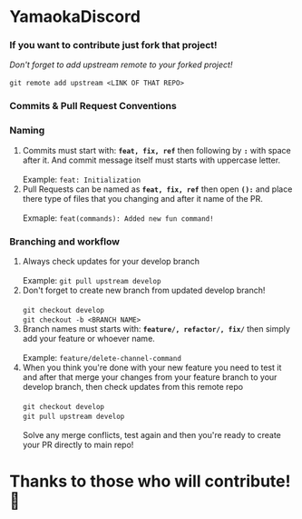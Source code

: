 # YamaokaDiscord

### **If you want to contribute just fork that project!**

*Don't forget to add upstream remote to your forked project!*<br><br>`git remote add upstream <LINK OF THAT REPO>`

### **Commits & Pull Request Conventions**

### Naming
1. Commits must start with: **`feat, fix, ref`** then following by **`:`** with space after it. And commit message itself must starts with uppercase letter.<br><br>Example: `feat: Initialization`
2. Pull Requests can be named as **`feat, fix, ref`** then open **`():`** and place there type of files that you changing and after it name of the PR.
<br><br>Exmaple: `feat(commands): Added new fun command!`

### Branching and workflow
1. Always check updates for your develop branch<br><br>Example: `git pull upstream develop`
2. Don't forget to create new branch from updated develop branch!<br><br>`git checkout develop`<br>`git checkout -b <BRANCH NAME>`
3. Branch names must starts with: **`feature/, refactor/, fix/`** then simply add your feature or whoever name.<br><br>Example: `feature/delete-channel-command`
4. When you think you're done with your new feature you need to test it and after that merge your changes from your feature branch to your develop branch, then check updates from this remote repo<br><br>`git checkout develop`<br>`git pull upstream develop`<br><br>Solve any merge conflicts, test again and then you're ready to create your PR directly to main repo!

# Thanks to those who will contribute! 💖